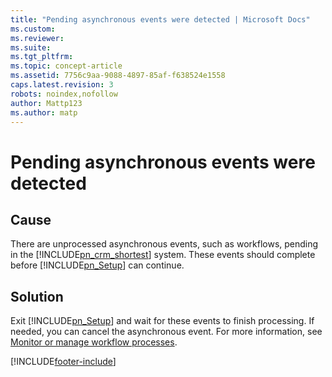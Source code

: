 ```yaml
---
title: "Pending asynchronous events were detected | Microsoft Docs"
ms.custom: 
ms.reviewer: 
ms.suite: 
ms.tgt_pltfrm: 
ms.topic: concept-article
ms.assetid: 7756c9aa-9088-4897-85af-f638524e1558
caps.latest.revision: 3
robots: noindex,nofollow
author: Mattp123
ms.author: matp
---
```

# Pending asynchronous events were detected

## Cause
  
 There are unprocessed asynchronous events, such as workflows, pending in the [!INCLUDE[pn_crm_shortest](../includes/pn-crm-shortest.md)] system. These events should complete before [!INCLUDE[pn_Setup](../includes/pn-setup.md)] can continue.  
  
## Solution

 Exit [!INCLUDE[pn_Setup](../includes/pn-setup.md)] and wait for these events to finish processing. If needed, you can cancel the asynchronous event. For more information, see [Monitor or manage workflow processes](/flow/monitor-manage-processes).



[!INCLUDE[footer-include](../../../includes/footer-banner.md)]
